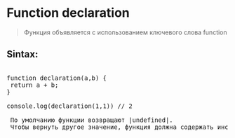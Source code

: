 # Function declaration

> Функция объявляется с использованием ключевого слова function

## Sintax:

<pre>

function declaration(a,b) {
 return a + b;
}

console.log(declaration(1,1)) // 2

 По умолчанию функции возвращают |undefined|. 
 Чтобы вернуть другое значение, функция должна содержать инструкцию |return|, которая указывает, какое значение возвращать.
</pre>
